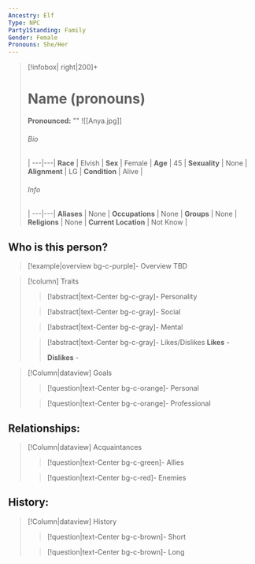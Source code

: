 ```yaml
---
Ancestry: Elf
Type: NPC
Party1Standing: Family
Gender: Female
Pronouns: She/Her
---
```

> [!infobox| right|200]+
> # Name (pronouns)
> **Pronounced:**  ""
> ![[Anya.jpg]]
> ###### Bio
>  |
> ---|---|
> **Race** | Elvish |
> **Sex** | Female |
> **Age** | 45 |
> **Sexuality** | None |
> **Alignment** | LG |
> **Condition** | Alive |
> ###### Info
>  |
> ---|---|
> **Aliases** | None |
> **Occupations** | None |
> **Groups** | None |
> **Religions** | None |
> **Current Location** | Not Know |

## Who is this person?
> [!example|overview bg-c-purple]- Overview 
> TBD


> [!column] Traits
>> [!abstract|text-Center bg-c-gray]- Personality
>>  
>
>
>> [!abstract|text-Center bg-c-gray]- Social
>> 
>
>
>> [!abstract|text-Center bg-c-gray]- Mental
>> 
>
>
>> [!abstract|text-Center bg-c-gray]- Likes/Dislikes
>> **Likes** - 
>>  
>> **Dislikes** - 


> [!Column|dataview] Goals
>> [!question|text-Center bg-c-orange]- Personal
>>  
>
>
>> [!question|text-Center bg-c-orange]- Professional
>>  
>


## Relationships:

> [!Column|dataview] Acquaintances
>> [!question|text-Center bg-c-green]- Allies
>>   
>
>
>> [!question|text-Center bg-c-red]- Enemies
>>   
>

## History:
> [!Column|dataview] History
>> [!question|text-Center bg-c-brown]- Short
>>   
>
>
>> [!question|text-Center bg-c-brown]- Long
>>   
>